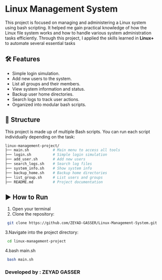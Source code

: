 # Linux Management System
This project is focused on managing and administering a Linux system using bash scripting.
It helped me gain practical knowledge of how the Linux file system works and how to handle various system administration tasks efficiently.
Through this project, I applied the skills learned in **Linux+** to automate several essential tasks

## 🛠 Features

- Simple login simulation.
- Add new users to the system.
- List all groups and their members.
- View system information and status.
- Backup user home directories.
- Search logs to track user actions.
- Organized into modular bash scripts.

## 📁 Structure

This project is made up of multiple Bash scripts. You can run each script individually depending on the task:

```bash
linux-management-project/
├── main.sh           # Main menu to access all tools
├── login.sh          # Simple login simulation
├── add_user.sh       # Add new users
├── search_logs.sh    # Search log files
├── system_info.sh    # Show system info
├── backup_home.sh    # Backup home directories
├── list_group.sh     # List users and groups
├── README.md         # Project documentation
``````````````````````````````````````````````



## ▶ How to Run

1. Open your terminal  
2. Clone the repository:

```bash
 git clone https://github.com/ZEYAD-GASSER/Linux-Management-System.git

 `````````````````````````````````````````````` 
 3.Navigate into the project directory:
   ```bash
    cd linux-management-project

``````````````````````````````````````````````
 4.bash main.sh
   ```bash
    bash main.sh

``````````````````````````````````````````````
### Developed by : ZEYAD GASSER
